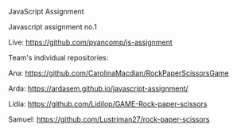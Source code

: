 JavaScript Assignment

Javascript assignment no.1

Live: https://github.com/pvancomp/js-assignment

Team's individual repositories:

Ana: https://github.com/CarolinaMacdian/RockPaperScissorsGame

Arda: https://ardasem.github.io/javascript-assignment/

Lidia: https://github.com/Lidilop/GAME-Rock-paper-scissors

Samuel: https://github.com/Lustriman27/rock-paper-scissors
